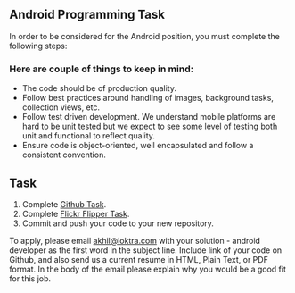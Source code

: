## Android Programming Task

In order to be considered for the Android position, you must complete the following steps:


### Here are couple of things to keep in mind:

* The code should be of production quality.
* Follow best practices around handling of images, background tasks, collection views, etc.
* Follow test driven development. We understand mobile platforms are hard to be unit tested but we expect to see some level of testing both unit and functional to reflect quality.
* Ensure code is object-oriented, well encapsulated and follow a consistent convention.


## Task

1. Complete [Github Task](Github-Task/github.md). 
2. Complete [Flickr Flipper Task](Flickr-Task/flickr.md).
3. Commit and push your code to your new repository.

To apply, please email akhil@loktra.com with your solution - android developer as the first word in the subject line. Include link of your code on Github, and also send us a current resume in HTML, Plain Text, or PDF format. In the body of the email please explain why you would be a good fit for this job.
